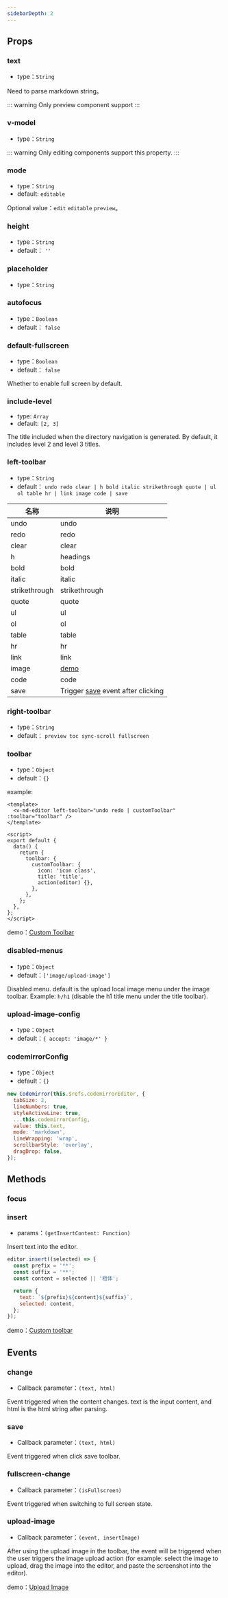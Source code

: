 ```yaml
---
sidebarDepth: 2
---
```


## Props

### text

- type：`String`

Need to parse markdown string。

::: warning
Only preview component support
:::

### v-model

- type：`String`

::: warning
Only editing components support this property.
:::

### mode

- type：`String`
- default: `editable`

Optional value：`edit` `editable` `preview`。

### height

- type：`String`
- default： `''`

### placeholder

- type：`String`

### autofocus

- type：`Boolean`
- default： `false`

### default-fullscreen

- type：`Boolean`
- default： `false`

Whether to enable full screen by default.

### include-level

- type: `Array`
- default: `[2, 3]`

The title included when the directory navigation is generated. By default, it includes level 2 and level 3 titles.

### left-toolbar

- type：`String`
- default： `undo redo clear | h bold italic strikethrough quote | ul ol table hr | link image code | save`

| 名称          | 说明                                               |
| ------------- | -------------------------------------------------- |
| undo          | undo                                               |
| redo          | redo                                               |
| clear         | clear                                              |
| h             | headings                                           |
| bold          | bold                                               |
| italic        | italic                                             |
| strikethrough | strikethrough                                      |
| quote         | quote                                              |
| ul            | ul                                                 |
| ol            | ol                                                 |
| table         | table                                              |
| hr            | hr                                                 |
| link          | link                                               |
| image         | [demo](./senior/upload-image.md)                   |
| code          | code                                               |
| save          | Trigger [save](./api.md#save) event after clicking |

### right-toolbar

- type：`String`
- default： `preview toc sync-scroll fullscreen`

### toolbar

- type：`Object`
- default：`{}`

example:

```vue
<template>
  <v-md-editor left-toolbar="undo redo | customToolbar" :toolbar="toolbar" />
</template>

<script>
export default {
  data() {
    return {
      toolbar: {
        customToolbar: {
          icon: 'icon class',
          title: 'title',
          action(editor) {},
        },
      },
    };
  },
};
</script>
```

demo：[Custom Toolbar](./senior/toolbar.md)

### disabled-menus

- type：`Object`
- default：`['image/upload-image']`

Disabled menu. default is the upload local image menu under the image toolbar. Example: `h/h1` (disable the h1 title menu under the title toolbar).

### upload-image-config

- type：`Object`
- default：`{ accept: 'image/*' }`

### codemirrorConfig

- type：`Object`
- default：`{}`

```js
new Codemirror(this.$refs.codemirrorEditor, {
  tabSize: 2,
  lineNumbers: true,
  styleActiveLine: true,
  ...this.codemirrorConfig,
  value: this.text,
  mode: 'markdown',
  lineWrapping: 'wrap',
  scrollbarStyle: 'overlay',
  dragDrop: false,
});
```

## Methods

### focus

### insert

- params：`(getInsertContent: Function)`

Insert text into the editor.

```js
editor.insert((selected) => {
  const prefix = '**';
  const suffix = '**';
  const content = selected || '粗体';

  return {
    text: `${prefix}${content}${suffix}`,
    selected: content,
  };
});
```

demo：[Custom toolbar](./senior/toolbar.md)

## Events

### change

- Callback parameter：`(text, html)`

Event triggered when the content changes. text is the input content, and html is the html string after parsing.

### save

- Callback parameter：`(text, html)`

Event triggered when click save toolbar.

### fullscreen-change

- Callback parameter：`(isFullscreen)`

Event triggered when switching to full screen state.

### upload-image

- Callback parameter：`(event, insertImage)`

After using the upload image in the toolbar, the event will be triggered when the user triggers the image upload action (for example: select the image to upload, drag the image into the editor, and paste the screenshot into the editor).

demo：[Upload Image](./senior/upload-image.md)
